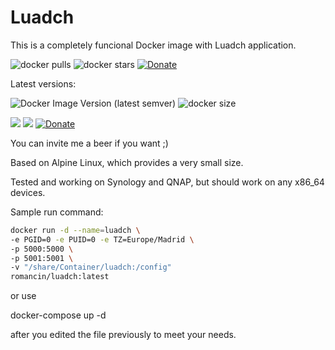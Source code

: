 # Luadch

This is a completely funcional Docker image with Luadch application.

![docker pulls](https://img.shields.io/docker/pulls/romancin/luadch.svg) ![docker stars](https://img.shields.io/docker/stars/romancin/luadch.svg) [![Donate](https://img.shields.io/badge/Donate-PayPal-green.svg)](https://www.paypal.com/cgi-bin/webscr?cmd=_s-xclick&hosted_button_id=X2CT2SWQCP74U)

Latest versions:

![Docker Image Version (latest semver)](https://img.shields.io/docker/v/romancin/luadch/v2) ![docker size](https://img.shields.io/docker/v/romancin/luadch/v2) 

[![](https://images.microbadger.com/badges/version/romancin/luadch.svg)](https://microbadger.com/images/romancin/luadch "Docker image version")
[![](https://images.microbadger.com/badges/image/romancin/luadch.svg)](https://microbadger.com/images/romancin/luadch "Docker image size")
[![Donate](https://img.shields.io/badge/Donate-PayPal-green.svg)](https://www.paypal.com/cgi-bin/webscr?cmd=_s-xclick&hosted_button_id=X2CT2SWQCP74U)

You can invite me a beer if you want ;) 

Based on Alpine Linux, which provides a very small size.

Tested and working on Synology and QNAP, but should work on any x86_64 devices.

Sample run command:

```bash
docker run -d --name=luadch \
-e PGID=0 -e PUID=0 -e TZ=Europe/Madrid \
-p 5000:5000 \
-p 5001:5001 \
-v "/share/Container/luadch:/config"
romancin/luadch:latest
```

or use 

docker-compose up -d 

after you edited the file previously to meet your needs.
